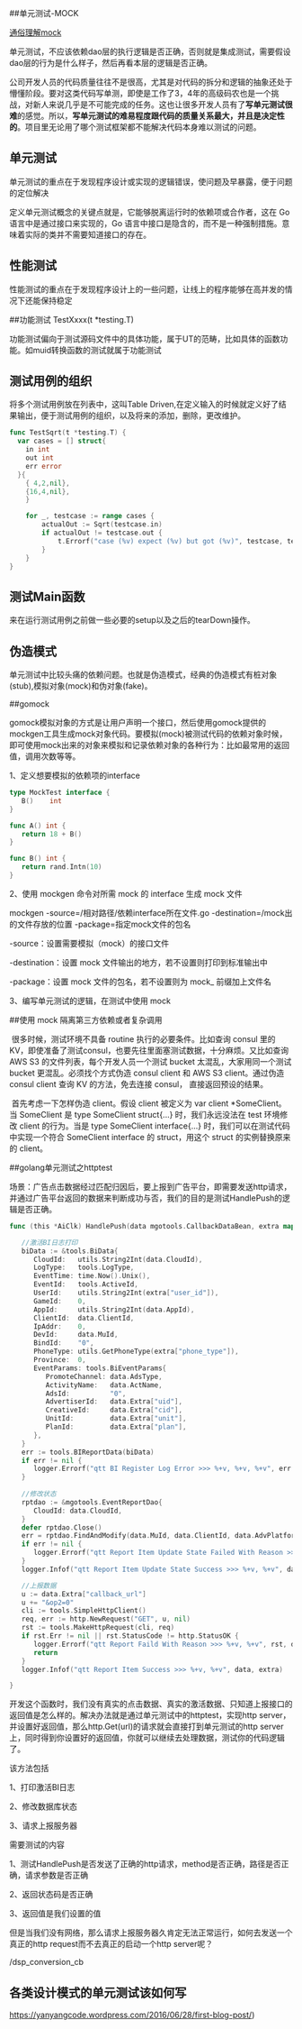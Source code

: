 

##单元测试-MOCK

[通俗理解mock](https://jingwei.link/2018/06/23/golang-testcase-best-practices.html)

单元测试，不应该依赖dao层的执行逻辑是否正确，否则就是集成测试，需要假设dao层的行为是什么样子，然后再看本层的逻辑是否正确。

公司开发人员的代码质量往往不是很高，尤其是对代码的拆分和逻辑的抽象还处于懵懂阶段。要对这类代码写单测，即使是工作了3，4年的高级码农也是一个挑战，对新人来说几乎是不可能完成的任务。这也让很多开发人员有了**写单元测试很难**的感觉。所以，**写单元测试的难易程度跟代码的质量关系最大，并且是决定性的**。项目里无论用了哪个测试框架都不能解决代码本身难以测试的问题。

## 单元测试

单元测试的重点在于发现程序设计或实现的逻辑错误，使问题及早暴露，便于问题的定位解决

定义单元测试概念的关键点就是，它能够脱离运行时的依赖项或合作者，这在 Go 语言中是通过接口来实现的，Go 语言中接口是隐含的，而不是一种强制措施。意味着实际的类并不需要知道接口的存在。

## 性能测试

性能测试的重点在于发现程序设计上的一些问题，让线上的程序能够在高并发的情况下还能保持稳定

##功能测试 TestXxxx(t *testing.T)

功能测试偏向于测试源码文件中的具体功能，属于UT的范畴，比如具体的函数功能。如muid转换函数的测试就属于功能测试



## 测试用例的组织

将多个测试用例放在列表中，这叫Table Driven,在定义输入的时候就定义好了结果输出，便于测试用例的组织，以及将来的添加，删除，更改维护。

```go
func TestSqrt(t *testing.T) {
  var cases = [] struct{
    in int
    out int
    err error
  }{
    { 4,2,nil},
    {16,4,nil},
    }

    for _, testcase := range cases {
        actualOut := Sqrt(testcase.in)
        if actualOut != testcase.out {
            t.Errorf("case (%v) expect (%v) but got (%v)", testcase, testcase.out, actualOut)
        }
    }
}
```



## 测试Main函数

来在运行测试用例之前做一些必要的setup以及之后的tearDown操作。

## 伪造模式

单元测试中比较头痛的依赖问题。也就是伪造模式，经典的伪造模式有桩对象(stub),模拟对象(mock)和伪对象(fake)。

##gomock

gomock模拟对象的方式是让用户声明一个接口，然后使用gomock提供的mockgen工具生成mock对象代码。要模拟(mock)被测试代码的依赖对象时候，即可使用mock出来的对象来模拟和记录依赖对象的各种行为：比如最常用的返回值，调用次数等等。

1、定义想要模拟的依赖项的interface

```go
type MockTest interface {
   B()    int
}

func A() int {
   return 18 + B()
}

func B() int {
   return rand.Intn(10)
}
```

2、使用 mockgen 命令对所需 mock 的 interface 生成 mock 文件

mockgen -source=/相对路径/依赖interface所在文件.go -destination=/mock出的文件存放的位置 -package=指定mock文件的包名

-source：设置需要模拟（mock）的接口文件

-destination：设置 mock 文件输出的地方，若不设置则打印到标准输出中

-package：设置 mock 文件的包名，若不设置则为 mock_ 前缀加上文件名

3、编写单元测试的逻辑，在测试中使用 mock

##使用 mock 隔离第三方依赖或者复杂调用

​	很多时候，测试环境不具备 routine 执行的必要条件。比如查询 consul 里的 KV，即使准备了测试consul，也要先往里面塞测试数据，十分麻烦。又比如查询 AWS S3 的文件列表，每个开发人员一个测试 bucket 太混乱，大家用同一个测试 bucket 更混乱。必须找个方式伪造 consul client 和 AWS S3 client。通过伪造 consul client 查询 KV 的方法，免去连接 consul， 直接返回预设的结果。

​	首先考虑一下怎样伪造 client。假设 client 被定义为 var client *SomeClient。当 SomeClient 是 type SomeClient struct{...} 时，我们永远没法在 test 环境修改 client 的行为。当是 type SomeClient interface{...} 时，我们可以在测试代码中实现一个符合 SomeClient interface 的 struct，用这个 struct 的实例替换原来的 client。



##golang单元测试之httptest

场景：广告点击数据经过匹配归因后，要上报到广告平台，即需要发送http请求，并通过广告平台返回的数据来判断成功与否，我们的目的是测试HandlePush的逻辑是否正确。

```go
func (this *AiClk) HandlePush(data mgotools.CallbackDataBean, extra map[string]string, logger *utils.Logger) {

   //激活BI日志打印
   biData := &tools.BiData{
      CloudId:   utils.String2Int(data.CloudId),
      LogType:   tools.LogType,
      EventTime: time.Now().Unix(),
      EventId:   tools.ActiveId,
      UserId:    utils.String2Int(extra["user_id"]),
      GameId:    0,
      AppId:     utils.String2Int(data.AppId),
      ClientId:  data.ClientId,
      IpAddr:    0,
      DevId:     data.MuId,
      BindId:    "0",
      PhoneType: utils.GetPhoneType(extra["phone_type"]),
      Province:  0,
      EventParams: tools.BiEventParams{
         PromoteChannel: data.AdsType,
         ActivityName:   data.ActName,
         AdsId:          "0",
         AdvertiserId:   data.Extra["uid"],
         CreativeId:     data.Extra["cid"],
         UnitId:         data.Extra["unit"],
         PlanId:         data.Extra["plan"],
      },
   }
   err := tools.BIReportData(biData)
   if err != nil {
      logger.Errorf("qtt BI Register Log Error >>> %+v, %+v, %+v", err.Error(), data, extra)
   }
  
   //修改状态
   rptdao := &mgotools.EventReportDao{
      CloudId: data.CloudId,
   }
   defer rptdao.Close()
   err = rptdao.FindAndModify(data.MuId, data.ClientId, data.AdvPlatform, extra)
   if err != nil {
      logger.Errorf("qtt Report Item Update State Failed With Reason >>> %+v, %+v, %+v", err.Error(), data, extra)
   }
   logger.Infof("qtt Report Item Update State Success >>> %+v, %+v", data, extra)

   //上报数据
   u := data.Extra["callback_url"]
   u += "&op2=0"
   cli := tools.SimpleHttpClient()
   req, err := http.NewRequest("GET", u, nil)
   rst := tools.MakeHttpRequest(cli, req)
   if rst.Err != nil || rst.StatusCode != http.StatusOK {
      logger.Errorf("qtt Report Faild With Reason >>> %+v, %+v", rst, data)
      return
   }
   logger.Infof("qtt Report Item Success >>> %+v, %+v", data, extra)

}
```

开发这个函数时，我们没有真实的点击数据、真实的激活数据、只知道上报接口的返回值是怎么样的。解决办法就是通过单元测试中的httptest，实现http server，并设置好返回值，那么http.Get(url)的请求就会直接打到单元测试的http server上，同时得到你设置好的返回值，你就可以继续去处理数据，测试你的代码逻辑了。

该方法包括

1、打印激活BI日志

2、修改数据库状态

3、请求上报服务器

需要测试的内容

1、测试HandlePush是否发送了正确的http请求，method是否正确，路径是否正确，请求参数是否正确

2、返回状态码是否正确

3、返回值是我们设置的值

但是当我们没有网络，那么请求上报服务器久肯定无法正常运行，如何去发送一个真正的http request而不去真正的启动一个http server呢？

/dsp_conversion_cb





## 各类设计模式的单元测试该如何写



https://yanyangcode.wordpress.com/2016/06/28/first-blog-post/)